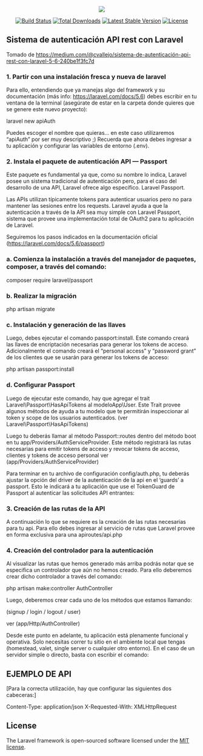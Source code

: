 <p align="center"><img src="https://laravel.com/assets/img/components/logo-laravel.svg"></p>

<p align="center">
<a href="https://travis-ci.org/laravel/framework"><img src="https://travis-ci.org/laravel/framework.svg" alt="Build Status"></a>
<a href="https://packagist.org/packages/laravel/framework"><img src="https://poser.pugx.org/laravel/framework/d/total.svg" alt="Total Downloads"></a>
<a href="https://packagist.org/packages/laravel/framework"><img src="https://poser.pugx.org/laravel/framework/v/stable.svg" alt="Latest Stable Version"></a>
<a href="https://packagist.org/packages/laravel/framework"><img src="https://poser.pugx.org/laravel/framework/license.svg" alt="License"></a>
</p>

## Sistema de autenticación API rest con Laravel

Tomado de https://medium.com/@cvallejo/sistema-de-autenticación-api-rest-con-laravel-5-6-240be1f3fc7d

### 1. Partir con una instalación fresca y nueva de laravel

Para ello, entendiendo que ya manejas algo del framework y su documentación (más info: https://laravel.com/docs/5.6) debes escribir en tu ventana de la terminal (asegúrate de estar en la carpeta donde quieres que se genere este nuevo proyecto):

laravel new apiAuth

Puedes escoger el nombre que quieras… en este caso utilizaremos “apiAuth” por ser muy descriptivo ;)
Recuerda que ahora debes ingresar a tu aplicación y configurar las variables de entorno (.env).

### 2. Instala el paquete de autenticación API — Passport

Este paquete es fundamental ya que, como su nombre lo indica, Laravel posee un sistema tradicional de autenticación pero, para el caso del desarrollo de una API, Laravel ofrece algo específico. Laravel Passport.

Las APIs utilizan típicamente tokens para autenticar usuarios pero no para mantener las sesiones entre los requests. Laravel ayuda a que la autenticación a través de la API sea muy simple con Laravel Passport, sistema que provee una implementación total de OAuth2 para tu aplicación de Laravel.

Seguiremos los pasos indicados en la documentación oficial (https://laravel.com/docs/5.6/passport)

### a. Comienza la instalación a través del manejador de paquetes, composer, a través del comando:

composer require laravel/passport

### b. Realizar la migración

php artisan migrate

### c. Instalación y generación de las llaves

Luego, debes ejecutar el comando passport:install. Este comando creará las llaves de encriptación necesarias para generar los tokens de acceso. Adicionalmente el comando creará el “personal access” y “password grant” de los clientes que se usarán para generar los tokens de acceso:

php artisan passport:install

### d. Configurar Passport

Luego de ejecutar este comando, hay que agregar el trait Laravel\Passport\HasApiTokens al modeloApp\User. Este Trait provee algunos métodos de ayuda a tu modelo que te permitirán inspeccionar al token y scope de los usuarios autenticados. (ver Laravel\Passport\HasApiTokens)

Luego tu deberás llamar al método Passport::routes dentro del método boot en tu app/Providers/AuthServiceProvider. Este método registrará las rutas necesarias para emitir tokens de acceso y revocar tokens de acceso, clientes y tokens de acceso personal ver (app/Providers/AuthServiceProvider)

Para terminar en tu archivo de configuración config/auth.php, tu deberás ajustar la opción del driver de la autenticación de la api en el ‘guards’ a passport. Esto le indicará a tu aplicación que use el TokenGuard de Passport al autenticar las solicitudes API entrantes:

### 3. Creación de las rutas de la API

A continuación lo que se requiere es la creación de las rutas necesarias para tu api. Para ello debes ingresar al servicio de rutas que Laravel provee en forma exclusiva para una apiroutes/api.php

### 4. Creación del controlador para la autenticación

Al visualizar las rutas que hemos generado más arriba podrás notar que se especifica un controlador que aún no hemos creado. Para ello deberemos crear dicho controlador a través del comando:

php artisan make:controller AuthController

Luego, deberemos crear cada uno de los métodos que estamos llamando:

(signup / login / logout / user)

ver (app/Http/AuthController)

Desde este punto en adelante, tu aplicación está plenamente funcional y operativa. Solo necesitas correr tu sitio en el ambiente local que tengas (homestead, valet, single server o cualquier otro entorno). En el caso de un servidor simple o directo, basta con escribir el comando:

## EJEMPLO DE API

[Para la correcta utilización, hay que configurar las siguientes dos cabeceras:]

Content-Type: application/json
X-Requested-With: XMLHttpRequest


## License

The Laravel framework is open-sourced software licensed under the [MIT license](http://opensource.org/licenses/MIT).
